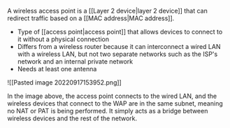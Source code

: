 A wireless access point is a [[Layer 2 device|layer 2 device]] that can redirect traffic based on a [[MAC address|MAC address]].

- Type of [[access point|access point]] that allows devices to connect to it without a physical connection
- Differs from a wireless router because it can interconnect a wired LAN with a wireless LAN, but not two separate networks such as the ISP's network and an internal private network
- Needs at least one antenna

![[Pasted image 20220917153952.png]]

In the image above, the access point connects to the wired LAN, and the wireless devices that connect to the WAP are in the same subnet, meaning no NAT or PAT is being performed. It simply acts as a bridge between wireless devices and the rest of the network.